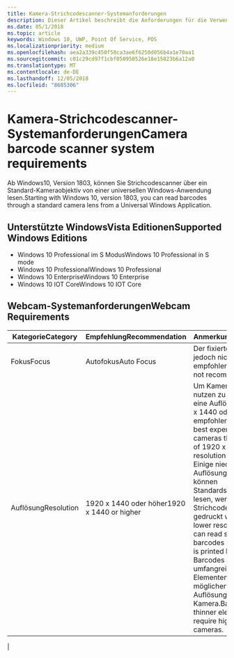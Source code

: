 ```yaml
---
title: Kamera-Strichcodescanner-Systemanforderungen
description: Dieser Artikel beschreibt die Anforderungen für die Verwendung der Kamera-Strichcodescanner von einer UWP-App.
ms.date: 05/1/2018
ms.topic: article
keywords: Windows 10, UWP, Point Of Service, POS
ms.localizationpriority: medium
ms.openlocfilehash: aea2a339c450f50ca3ae6f6250d056b4a1e70aa1
ms.sourcegitcommit: c01c29cd97f1cbf050950526e18e15823b6a12a0
ms.translationtype: MT
ms.contentlocale: de-DE
ms.lasthandoff: 12/05/2018
ms.locfileid: "8685306"
---
```

# <a name="camera-barcode-scanner-system-requirements"></a><span data-ttu-id="f7942-104">Kamera-Strichcodescanner-Systemanforderungen</span><span class="sxs-lookup"><span data-stu-id="f7942-104">Camera barcode scanner system requirements</span></span>
<span data-ttu-id="f7942-105">Ab Windows10, Version 1803, können Sie Strichcodescanner über ein Standard-Kameraobjektiv von einer universellen Windows-Anwendung lesen.</span><span class="sxs-lookup"><span data-stu-id="f7942-105">Starting with Windows 10, version 1803, you can read barcodes through a standard camera lens from a Universal Windows Application.</span></span>

## <a name="supported-windows-editions"></a><span data-ttu-id="f7942-106">Unterstützte WindowsVista Editionen</span><span class="sxs-lookup"><span data-stu-id="f7942-106">Supported Windows Editions</span></span>
- <span data-ttu-id="f7942-107">Windows 10 Professional im S Modus</span><span class="sxs-lookup"><span data-stu-id="f7942-107">Windows 10 Professional in S mode</span></span>
- <span data-ttu-id="f7942-108">Windows 10 Professional</span><span class="sxs-lookup"><span data-stu-id="f7942-108">Windows 10 Professional</span></span>
- <span data-ttu-id="f7942-109">Windows 10 Enterprise</span><span class="sxs-lookup"><span data-stu-id="f7942-109">Windows 10 Enterprise</span></span>
- <span data-ttu-id="f7942-110">Windows 10 IOT Core</span><span class="sxs-lookup"><span data-stu-id="f7942-110">Windows 10 IOT Core</span></span>


## <a name="webcam-requirements"></a><span data-ttu-id="f7942-111">Webcam-Systemanforderungen</span><span class="sxs-lookup"><span data-stu-id="f7942-111">Webcam Requirements</span></span>
| <span data-ttu-id="f7942-112">Kategorie</span><span class="sxs-lookup"><span data-stu-id="f7942-112">Category</span></span>      | <span data-ttu-id="f7942-113">Empfehlung</span><span class="sxs-lookup"><span data-stu-id="f7942-113">Recommendation</span></span>           | <span data-ttu-id="f7942-114">Anmerkungen</span><span class="sxs-lookup"><span data-stu-id="f7942-114">Comments</span></span> |
| ------------- | ------------------------ | -------- |
| <span data-ttu-id="f7942-115">Fokus</span><span class="sxs-lookup"><span data-stu-id="f7942-115">Focus</span></span>         | <span data-ttu-id="f7942-116">Autofokus</span><span class="sxs-lookup"><span data-stu-id="f7942-116">Auto Focus</span></span>               | <span data-ttu-id="f7942-117">Der fixierte Fokus wird jedoch nicht empfohlen</span><span class="sxs-lookup"><span data-stu-id="f7942-117">Fixed focus is not recommended</span></span> |
| <span data-ttu-id="f7942-118">Auflösung</span><span class="sxs-lookup"><span data-stu-id="f7942-118">Resolution</span></span>    | <span data-ttu-id="f7942-119">1920 x 1440 oder höher</span><span class="sxs-lookup"><span data-stu-id="f7942-119">1920 x 1440 or higher</span></span>    | <span data-ttu-id="f7942-120">Um Kameras optimal nutzen zu können, wird eine Auflösung von 1920 x 1440 oder höher empfohlen.</span><span class="sxs-lookup"><span data-stu-id="f7942-120">We have had best experience with cameras that are capable of 1920 x 1440 resolution or higher.</span></span>  <span data-ttu-id="f7942-121">Einige niedrigere Auflösungen bei Kameras können Standardstrichcodes lesen, wenn der Strichcode groß genug gedruckt wird.</span><span class="sxs-lookup"><span data-stu-id="f7942-121">Some lower resolution cameras can read standard barcodes if the barcode is printed large enough.</span></span> <span data-ttu-id="f7942-122">Barcodes mit weniger umfangreichen Elementen benötigen möglicherweise höhere Auflösungen bei einer Kamera.</span><span class="sxs-lookup"><span data-stu-id="f7942-122">Barcodes with thinner elements may require higher resolution cameras.</span></span> |
|

